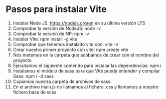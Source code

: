 # Pasos para instalar Vite

1. Instalar Node JS: https://nodejs.org/en en su última versión LTS
2. Comprobar la versión de NodeJS: node -v
3. Comprobar la versión de NP: npm -v
4. Instalar Vite: npm install -g vite
5. Comprobar que tenemos instalado vite con: vite -v
6. Crear nuestro primer proyecto con vite: npm create vite
7. Nos metemos en la carpeta que acabamos de crear con el nombre del proyecto
8. Ejecutamos el siguiente comendo para instalar las dependencias: npm i
9. Instalamos el módulo de sass para que Vite pueda entender y compilar Sass: npm i -d sass
10. Copiamos nuestra carpeta de archivos de sass.
11. En el archivo main.js no llamamos al fichero .css y llamamos a nuestro fichero base de scss
